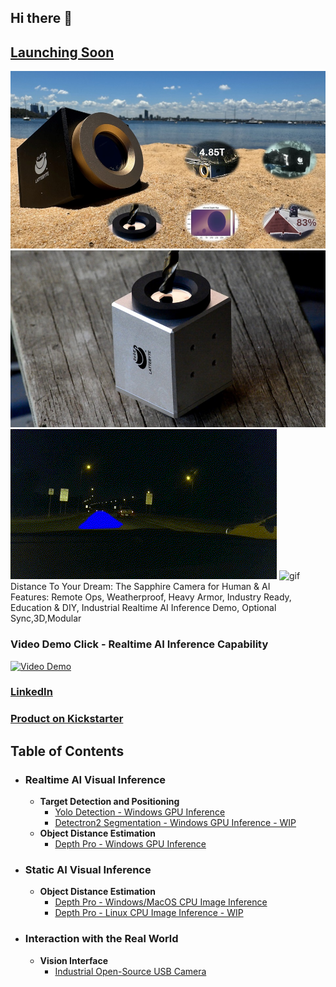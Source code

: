 ## Hi there 👋

## **[Launching Soon](https://www.kickstarter.com/projects/jz-lattebyte/distance-to-your-dream-the-sapphire-camera-for-human-and-ai/)**

![image](proprietary/beach3.jpg) ![image](proprietary/timber1.jpg)<br>
![gif](proprietary/night-inf.gif) ![gif](proprietary/bigfan_inf.gif)<br>
Distance To Your Dream: The Sapphire Camera for Human & AI<br>
Features: Remote Ops, Weatherproof, Heavy Armor, Industry Ready, Education & DIY, Industrial Realtime AI Inference Demo, Optional Sync,3D,Modular<br>

### Video Demo Click - Realtime AI Inference Capability

[![Video Demo](https://img.youtube.com/vi/jNPq3Oe-ax4/0.jpg)](https://youtu.be/jNPq3Oe-ax4)<br>

### **[LinkedIn](https://www.linkedin.com/in/j-z-583589102/)**

### **[Product on Kickstarter](https://www.kickstarter.com/projects/jz-lattebyte/distance-to-your-dream-the-sapphire-camera-for-human-and-ai/)**

<!--
**lattebyte/lattebyte** is a ✨ _special_ ✨ repository because its `README.md` (this file) appears on your GitHub profile.

Here are some ideas to get you started:

- 🔭 I’m currently working on ...
- 🌱 I’m currently learning ...
- 👯 I’m looking to collaborate on ...
- 🤔 I’m looking for help with ...
- 💬 Ask me about ...
- 📫 How to reach me: ...
- 😄 Pronouns: ...
- ⚡ Fun fact: ...
-->

## Table of Contents

- ### Realtime AI Visual Inference
  - **Target Detection and Positioning**
    - [Yolo Detection - Windows GPU Inference](https://github.com/lattebyte/Yolo-Detection-Windows-GPU)
    - [Detectron2 Segmentation - Windows GPU Inference - WIP]()
  - **Object Distance Estimation**
    - [Depth Pro - Windows GPU Inference](https://github.com/lattebyte/DepthPro-Windows-GPU.git)
- ### Static AI Visual Inference

  - **Object Distance Estimation**
    - [Depth Pro - Windows/MacOS CPU Image Inference](https://github.com/lattebyte/DepthPro-Windows-CPU)
    - [Depth Pro - Linux CPU Image Inference - WIP]()

- ### Interaction with the Real World
  - **Vision Interface**
    - [Industrial Open-Source USB Camera](https://github.com/lattebyte/CM16A)
